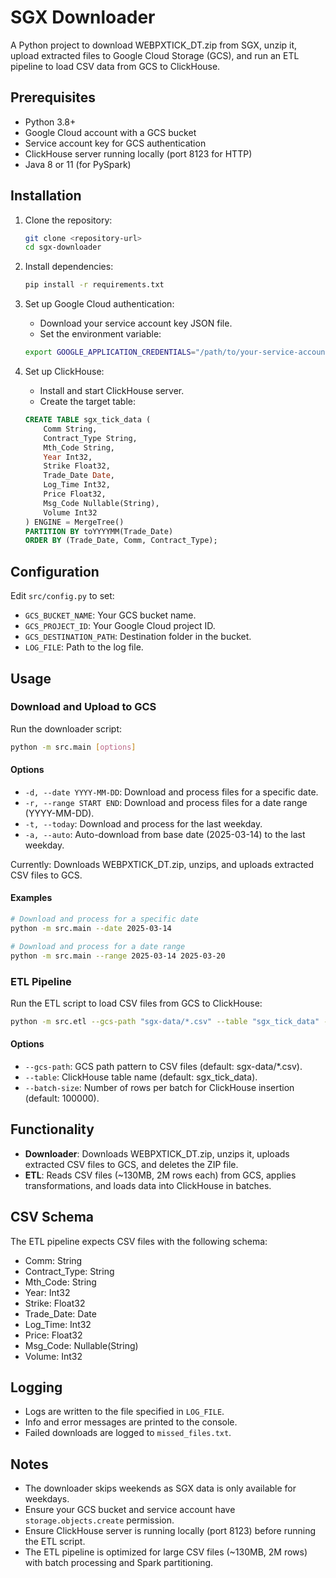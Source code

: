 # SGX Downloader

A Python project to download WEBPXTICK_DT.zip from SGX, unzip it, upload extracted files to Google Cloud Storage (GCS), and run an ETL pipeline to load CSV data from GCS to ClickHouse.

## Prerequisites

- Python 3.8+
- Google Cloud account with a GCS bucket
- Service account key for GCS authentication
- ClickHouse server running locally (port 8123 for HTTP)
- Java 8 or 11 (for PySpark)

## Installation

1. Clone the repository:
   ```bash
   git clone <repository-url>
   cd sgx-downloader
   ```

2. Install dependencies:
   ```bash
   pip install -r requirements.txt
   ```

3. Set up Google Cloud authentication:
   - Download your service account key JSON file.
   - Set the environment variable:
   ```bash
   export GOOGLE_APPLICATION_CREDENTIALS="/path/to/your-service-account-key.json"
   ```

4. Set up ClickHouse:
   - Install and start ClickHouse server.
   - Create the target table:
   ```sql
   CREATE TABLE sgx_tick_data (
       Comm String,
       Contract_Type String,
       Mth_Code String,
       Year Int32,
       Strike Float32,
       Trade_Date Date,
       Log_Time Int32,
       Price Float32,
       Msg_Code Nullable(String),
       Volume Int32
   ) ENGINE = MergeTree()
   PARTITION BY toYYYYMM(Trade_Date)
   ORDER BY (Trade_Date, Comm, Contract_Type);
   ```

## Configuration

Edit `src/config.py` to set:
- `GCS_BUCKET_NAME`: Your GCS bucket name.
- `GCS_PROJECT_ID`: Your Google Cloud project ID.
- `GCS_DESTINATION_PATH`: Destination folder in the bucket.
- `LOG_FILE`: Path to the log file.

## Usage

### Download and Upload to GCS

Run the downloader script:
```bash
python -m src.main [options]
```

#### Options

- `-d, --date YYYY-MM-DD`: Download and process files for a specific date.
- `-r, --range START END`: Download and process files for a date range (YYYY-MM-DD).
- `-t, --today`: Download and process for the last weekday.
- `-a, --auto`: Auto-download from base date (2025-03-14) to the last weekday.

Currently: Downloads WEBPXTICK_DT.zip, unzips, and uploads extracted CSV files to GCS.

#### Examples

```bash
# Download and process for a specific date
python -m src.main --date 2025-03-14

# Download and process for a date range
python -m src.main --range 2025-03-14 2025-03-20
```

### ETL Pipeline

Run the ETL script to load CSV files from GCS to ClickHouse:
```bash
python -m src.etl --gcs-path "sgx-data/*.csv" --table "sgx_tick_data" --batch-size 100000
```

#### Options

- `--gcs-path`: GCS path pattern to CSV files (default: sgx-data/*.csv).
- `--table`: ClickHouse table name (default: sgx_tick_data).
- `--batch-size`: Number of rows per batch for ClickHouse insertion (default: 100000).

## Functionality

- **Downloader**: Downloads WEBPXTICK_DT.zip, unzips it, uploads extracted CSV files to GCS, and deletes the ZIP file.
- **ETL**: Reads CSV files (~130MB, 2M rows each) from GCS, applies transformations, and loads data into ClickHouse in batches.

## CSV Schema

The ETL pipeline expects CSV files with the following schema:
- Comm: String
- Contract_Type: String
- Mth_Code: String
- Year: Int32
- Strike: Float32
- Trade_Date: Date
- Log_Time: Int32
- Price: Float32
- Msg_Code: Nullable(String)
- Volume: Int32

## Logging

- Logs are written to the file specified in `LOG_FILE`.
- Info and error messages are printed to the console.
- Failed downloads are logged to `missed_files.txt`.

## Notes

- The downloader skips weekends as SGX data is only available for weekdays.
- Ensure your GCS bucket and service account have `storage.objects.create` permission.
- Ensure ClickHouse server is running locally (port 8123) before running the ETL script.
- The ETL pipeline is optimized for large CSV files (~130MB, 2M rows) with batch processing and Spark partitioning.
